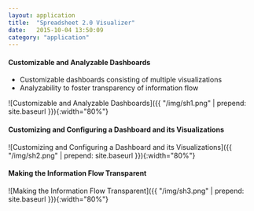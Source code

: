 ```yaml
---
layout: application
title:  "Spreadsheet 2.0 Visualizer"
date:   2015-10-04 13:50:09
category: "application"
---
```


#### Customizable and Analyzable Dashboards

* Customizable dashboards consisting of multiple visualizations
* Analyzability to foster transparency of information flow

![Customizable and Analyzable Dashboards]({{ "/img/sh1.png" | prepend: site.baseurl }}){:width="80%"}

#### Customizing and Configuring a Dashboard and its Visualizations

![Customizing and Configuring a Dashboard and its Visualizations]({{ "/img/sh2.png" | prepend: site.baseurl }}){:width="80%"}

#### Making the Information Flow Transparent

![Making the Information Flow Transparent]({{ "/img/sh3.png" | prepend: site.baseurl }}){:width="80%"}